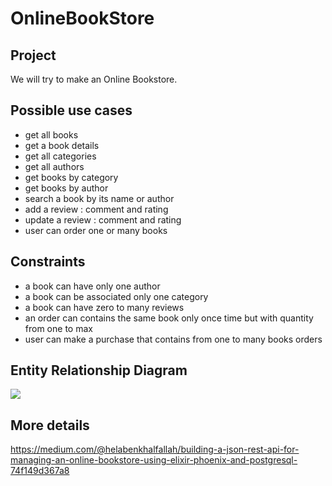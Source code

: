 # OnlineBookStore

## Project
We will try to make an Online Bookstore.

## Possible use cases
- get all books
- get a book details
- get all categories
- get all authors
- get books by category
- get books by author
- search a book by its name or author
- add a review : comment and rating
- update a review : comment and rating
- user can order one or many books

## Constraints
- a book can have only one author
- a book can be associated only one category
- a book can have zero to many reviews
- an order can contains the same book only once time but with quantity from one to max
- user can make a purchase that contains from one to many books orders


## Entity Relationship Diagram
[<img src="https://miro.medium.com/max/1400/0*64mg2-S6t21PWPZ0">](https://medium.com/@helabenkhalfallah/building-a-json-rest-api-for-managing-an-online-bookstore-using-elixir-phoenix-and-postgresql-74f149d367a8)

## More details
https://medium.com/@helabenkhalfallah/building-a-json-rest-api-for-managing-an-online-bookstore-using-elixir-phoenix-and-postgresql-74f149d367a8
